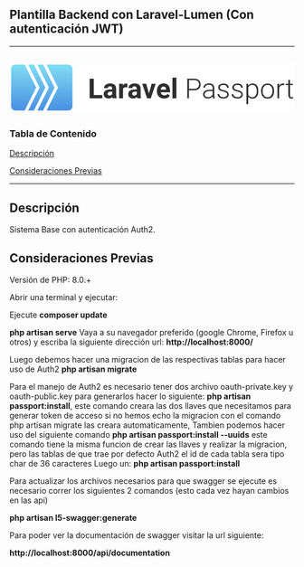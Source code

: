 ## Plantilla Backend con Laravel-Lumen (Con autenticación JWT)
-----------


![jwt-auth-banner](https://github.com/laravel/passport/blob/11.x/art/logo.svg)
-----------
### Tabla de Contenido

[Descripción](#descripcion)

[Consideraciones Previas](#consideraciones-previas)


-----------

## Descripción
Sistema Base con autenticación Auth2.

## Consideraciones Previas

Versión de PHP: 8.0.+

Abrir una terminal y ejecutar:

Ejecute **composer update**

**php artisan serve** 
Vaya a su navegador preferido (google Chrome, Firefox u otros) y escriba la siguiente dirección url:
**http://localhost:8000/**

Luego debemos hacer una migracion de las respectivas tablas para hacer uso de Auth2
**php artisan migrate**


Para el manejo de Auth2 es necesario tener dos archivo oauth-private.key y oauth-public.key  para generarlos hacer lo siguiente:
**php artisan passport:install**, este comando creara las dos llaves que necesitamos para generar token de acceso si no hemos echo la migracion con el comando php artisan migrate las creara automaticamente, Tambien podemos hacer uso del siguiente comando 
**php artisan passport:install --uuids** este comando tiene la misma funcion de crear las llaves y realizar la migracion, pero las tablas de que trae por defecto Auth2 el id de cada tabla sera tipo char de 36 caracteres
Luego un:
**php artisan passport:install**

Para actualizar los archivos necesarios para que swagger se ejecute es necesario correr los siguientes 2 comandos (esto cada vez hayan cambios en las api)


**php artisan l5-swagger:generate**

Para poder ver la documentación de swagger visitar la url siguiente:

**http://localhost:8000/api/documentation**




<!--The Lumen framework is open-sourced software licensed under the [MIT license](https://opensource.org/licenses/MIT).-->

